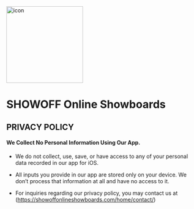 <img src="https://showoffonlineshowboards.com/wp-content/uploads/2018/12/cropped-SHOWOFF-ICON.png" alt="icon" width="200"/>

# SHOWOFF Online Showboards
## PRIVACY POLICY

#### We Collect No Personal Information Using Our App.
* We do not collect, use, save, or have access to any of your personal data recorded in our app for iOS.
* All inputs you provide in our app are stored only on your device. We don’t process that information at all and have no access to it.

* For inquiries regarding our privacy policy, you may contact us at (https://showoffonlineshowboards.com/home/contact/)
